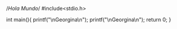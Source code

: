 /*Hola Mundo*/
#include<stdio.h>

int main(){
  printf("\nGeorgina\n");
  printf("\nGeorgina\n");
  return 0;
}
